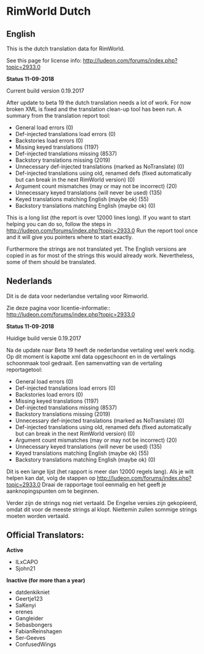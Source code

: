 # RimWorld Dutch
## English
This is the dutch translation data for RimWorld.

See this page for license info:
http://ludeon.com/forums/index.php?topic=2933.0

**Status 11-09-2018**

Current build version 0.19.2017

After update to beta 19 the dutch translation needs a lot of work.
For now broken XML is fixed and the translation clean-up tool has been run.
A summary from the translation report tool:
- General load errors (0)
- Def-injected translations load errors (0)
- Backstories load errors (0)
- Missing keyed translations (1197)
- Def-injected translations missing (8537)
- Backstory translations missing (2019)
- Unnecessary def-injected translations (marked as NoTranslate) (0)
- Def-injected translations using old, renamed defs (fixed automatically but can break in the next RimWorld version) (0)
- Argument count mismatches (may or may not be incorrect) (20) 
- Unnecessary keyed translations (will never be used) (135)
- Keyed translations matching English (maybe ok) (55)
- Backstory translations matching English (maybe ok) (0)

This is a long list (the report is over 12000 lines long). If you want to start helping you can do so, follow the steps in http://ludeon.com/forums/index.php?topic=2933.0
Run the report tool once and it will give you pointers where to start exactly.

Furthermore the strings are not translated yet. The English versions are copied in as for most of the strings this would already work. Nevertheless, some of them should be translated.

## Nederlands
Dit is de data voor nederlandse vertaling voor Rimworld.

Zie deze pagina voor licentie-informatie::
http://ludeon.com/forums/index.php?topic=2933.0

**Status 11-09-2018**

Huidige build versie 0.19.2017

Na de update naar Beta 19 heeft de nederlandse vertaling veel werk nodig.
Op dit moment is kapotte xml data opgeschoont en in de vertalings schoonmaak tool gedraait.
Een samenvatting van de vertaling reportagetool:
- General load errors (0)
- Def-injected translations load errors (0)
- Backstories load errors (0)
- Missing keyed translations (1197)
- Def-injected translations missing (8537)
- Backstory translations missing (2019)
- Unnecessary def-injected translations (marked as NoTranslate) (0)
- Def-injected translations using old, renamed defs (fixed automatically but can break in the next RimWorld version) (0)
- Argument count mismatches (may or may not be incorrect) (20) 
- Unnecessary keyed translations (will never be used) (135)
- Keyed translations matching English (maybe ok) (55)
- Backstory translations matching English (maybe ok) (0)

Dit is een lange lijst (het rapport is meer dan 12000 regels lang). Als je wilt helpen kan dat, volg de stappen op http://ludeon.com/forums/index.php?topic=2933.0
Draai de rapportage tool eenmalig en het geeft je aanknopingspunten om te beginnen.

Verder zijn de strings nog niet vertaald. De Engelse versies zijn gekopieerd, omdat dit voor de meeste strings al klopt. Niettemin zullen sommige strings moeten worden vertaald.

## Official Translators:
**Active**
- ILxCAPO
- Sjohn21

**Inactive (for more than a year)**
- datdenkikniet
- Geertje123
- SaKenyi
- erenes
- Gangleider
- Sebasbongers
- FabianReinshagen
- Ser-Geeves
- ConfusedWings

